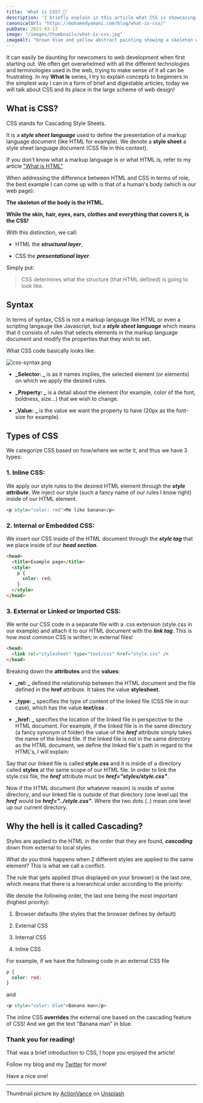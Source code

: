```yaml
---
title: 'What is CSS? 🤔'
description: 'I briefly explain in this article what CSS is showcasing its presentational part for web pages with a code snippet.'
canonicalUrl: "https://mohamedyamani.com/blog/what-is-css/"
pubDate: 2021-03-17
image: "/images/thumbnails/what-is-css.jpg"
imageAlt: "brown blue and yellow abstract painting showing a skeleton with a mustache playing the guitar and singing"
---
```


It can easily be daunting for newcomers to web development when first starting out. We often get overwhelmed with all the different technologies and terminologies used in the web, trying to make sense of it all can be frustrating. In my **What Is** series, I try to explain concepts to beginners in the simplest way I can in a form of brief and digestable articles, today we will talk about CSS and its place in the large scheme of web design!

## What is CSS?

CSS stands for Cascading Style Sheets.

It is a **_style sheet language_** used to define the presentation of a markup language document (like HTML for example). We denote a **style sheet** a style sheet language document (CSS file in this context).

If you don't know what a markup language is or what HTML is, refer to my article ["What is HTML"](https://yamanidev.hashnode.dev/what-is-html)

When addressing the difference between HTML and CSS in terms of role, the best example I can come up with is that of a human's body (which is our web page):

**The skeleton of the body is the HTML.**

**While the skin, hair, eyes, ears, clothes and everything that covers it, is the CSS!**

With this distinction, we call:

- HTML the **_structural layer_**,

- CSS the **_presentational layer_**.

Simply put:

> CSS determines what the structure (that HTML defined) is going to look like.

## Syntax

In terms of syntax, CSS is not a markup langauge like HTML or even a scripting langauge like Javascript, but a **_style sheet language_** which means that it consists of rules that selects elements in the markup language document and modify the properties that they wish to set.

What CSS code basically looks like:

![css-syntax.png](https://cdn.hashnode.com/res/hashnode/image/upload/v1615980538790/CjdL2xYb0.png)

- **_Selector: _** is as it names implies, the selected element (or elements) on which we apply the desired rules.

- **_Property: _** is a detail about the element (for example, color of the font, boldness, size...) that we wish to change.

- **_Value: _** is the value we want the property to have (20px as the font-size for example).

## Types of CSS

We categorize CSS based on how/where we write it, and thus we have 3 types:

### 1. Inline CSS:

We apply our style rules to the desired HTML element through the **_style attribute_**. We inject our style (such a fancy name of our rules I know right) inside of our HTML element.

```html
<p style="color: red">Me like banana</p>
```

### 2. Internal or Embedded CSS:

We insert our CSS inside of the HTML document through the **_style tag_** that we place inside of our **_head section_**.

```html
<head>
  <title>Example page</title>
  <style>
    p {
      color: red;
    }
  </style>
</head>
```

### 3. External or Linked or Imported CSS:

We write our CSS code in a separate file with a .css extension (style.css in our example) and attach it to our HTML document with the **_link tag_**. This is how most common CSS is written; in external files!

```html
<head>
  <link rel="stylesheet" type="text/css" href="style.css" />
</head>
```

Breaking down the **attributes** and the **values**:

- **_rel: _** defined the relationship between the HTML document and the file defined in the **href** attribute. It takes the value **stylesheet**.

- **_type: _** specifies the type of content of the linked file (CSS file in our case), which has the value **_text/css_** .

- **_href: _** specifies the location of the linked file in perspective to the HTML document. For example, if the linked file is in the same directory (a fancy synonym of folder) the value of the **_href_** attribute simply takes the name of the linked file. If the linked file is not in the same directory as the HTML document, we define the linked file's path in regard to the HTML's, I will explain:

Say that our linked file is called **style.css** and it is inside of a directory called **styles** at the same scope of our HTML file. In order to link the style.css file, the **_href_** attribute must be **_href="styles/style.css"_**.

Now if the HTML document (for whatever reason) is inside of some directory, and our linked file is outside of that directory (one level up) the **_href_** would be **_href="../style.css"_**. Where the two dots (..) mean one level up our current directory.

## Why the hell is it called Cascading?

Styles are applied to the HTML in the order that they are found, **_cascading_** down from external to local styles.

What do you think happens when 2 different styles are applied to the same element? This is what we call a conflict.

The rule that gets applied (thus displayed on your browser) is the last one, which means that there is a hierarchical order according to the priority:

We denote the following order, the last one being the most important (highest priority):

1. Browser defaults (the styles that the browser defines by default)

2. External CSS

3. Internal CSS

4. Inline CSS

For example, if we have the following code in an external CSS file

```css
p {
  color: red;
}
```

and

```html
<p style="color: blue">Banana man</p>
```

The inline CSS **overrides** the external one based on the cascading feature of CSS!
And we get the text "Banana man" in blue.

### Thank you for reading!

That was a brief introduction to CSS, I hope you enjoyed the article!

Follow my blog and my [Twitter](https://twitter.com/yamanidev) for more!

Have a nice one!

---
 
Thumbnail picture by [ActionVance](https://unsplash.com/@actionvance?utm_content=creditCopyText&utm_medium=referral&utm_source=unsplash) on [Unsplash](https://unsplash.com/photos/brown-blue-and-yellow-abstract-painting-vjUokUWbFOs?utm_content=creditCopyText&utm_medium=referral&utm_source=unsplash)
